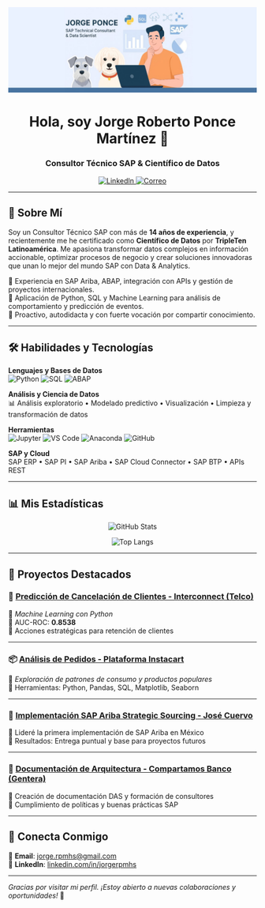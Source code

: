 <!-- Encabezado con banner -->
<p align="center">
  <img src="https://github.com/JorgeRPMHS/JorgeRPMHS/blob/main/JorgeRPMHS-GitHub-Bannerv2.png" alt="Banner de Jorge Roberto Ponce Martínez">
</p>

<h1 align="center">Hola, soy Jorge Roberto Ponce Martínez 👋</h1>
<h3 align="center">Consultor Técnico SAP & Científico de Datos</h3>

<p align="center">
  <a href="https://www.linkedin.com/in/jorgerpmhs" target="_blank">
    <img src="https://img.shields.io/badge/LinkedIn-jorgerpmhs-blue?logo=linkedin" alt="LinkedIn">
  </a>
  <a href="mailto:jorge.rpmhs@gmail.com">
    <img src="https://img.shields.io/badge/Correo-jorge.rpmhs@gmail.com-red?logo=gmail" alt="Correo">
  </a>
</p>

---

## 🚀 Sobre Mí

Soy un Consultor Técnico SAP con más de **14 años de experiencia**, y recientemente me he certificado como **Científico de Datos** por **TripleTen Latinoamérica**. Me apasiona transformar datos complejos en información accionable, optimizar procesos de negocio y crear soluciones innovadoras que unan lo mejor del mundo SAP con Data & Analytics.

🔹 Experiencia en SAP Ariba, ABAP, integración con APIs y gestión de proyectos internacionales.  
🔹 Aplicación de Python, SQL y Machine Learning para análisis de comportamiento y predicción de eventos.  
🔹 Proactivo, autodidacta y con fuerte vocación por compartir conocimiento.

---

## 🛠️ Habilidades y Tecnologías

**Lenguajes y Bases de Datos**  
![Python](https://img.shields.io/badge/Python-3776AB?style=for-the-badge&logo=python&logoColor=white)
![SQL](https://img.shields.io/badge/SQL-336791?style=for-the-badge&logo=postgresql&logoColor=white)
![ABAP](https://img.shields.io/badge/ABAP-0099CC?style=for-the-badge)

**Análisis y Ciencia de Datos**  
📊 Análisis exploratorio • Modelado predictivo • Visualización • Limpieza y transformación de datos

**Herramientas**  
![Jupyter](https://img.shields.io/badge/Jupyter-F37626?style=for-the-badge&logo=jupyter&logoColor=white)
![VS Code](https://img.shields.io/badge/VSCode-007ACC?style=for-the-badge&logo=visualstudiocode&logoColor=white)
![Anaconda](https://img.shields.io/badge/Anaconda-44A833?style=for-the-badge&logo=anaconda&logoColor=white)
![GitHub](https://img.shields.io/badge/GitHub-181717?style=for-the-badge&logo=github&logoColor=white)

**SAP y Cloud**  
SAP ERP • SAP PI • SAP Ariba • SAP Cloud Connector • SAP BTP • APIs REST

---

## 📊 Mis Estadísticas

<div align="center">
  
![GitHub Stats](https://github-readme-stats.vercel.app/api?username=jorgerpmhs&show_icons=true&theme=dark&hide_title=true)

![Top Langs](https://github-readme-stats.vercel.app/api/top-langs/?username=jorgerpmhs&layout=compact&theme=dark&hide_title=true)

</div>

---

## 🌟 Proyectos Destacados

### 🧠 [Predicción de Cancelación de Clientes - Interconnect (Telco)]()
🔹 *Machine Learning con Python*  
🔹 AUC-ROC: **0.8538**  
🔹 Acciones estratégicas para retención de clientes

---

### 📦 [Análisis de Pedidos - Plataforma Instacart]()
🔹 *Exploración de patrones de consumo y productos populares*  
🔹 Herramientas: Python, Pandas, SQL, Matplotlib, Seaborn

---

### 🚀 [Implementación SAP Ariba Strategic Sourcing - José Cuervo]()
🔹 Lideré la primera implementación de SAP Ariba en México  
🔹 Resultados: Entrega puntual y base para proyectos futuros

---

### 📘 [Documentación de Arquitectura - Compartamos Banco (Gentera)]()
🔹 Creación de documentación DAS y formación de consultores  
🔹 Cumplimiento de políticas y buenas prácticas SAP

---

## 🤝 Conecta Conmigo

📩 **Email**: jorge.rpmhs@gmail.com  
🔗 **LinkedIn**: [linkedin.com/in/jorgerpmhs](https://linkedin.com/in/jorgerpmhs)

---

*Gracias por visitar mi perfil. ¡Estoy abierto a nuevas colaboraciones y oportunidades!* 🚀
